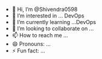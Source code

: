 - 👋 Hi, I’m @Shivendra0598
- 👀 I’m interested in ... DevOps
- 🌱 I’m currently learning ...DevOps
- 💞️ I’m looking to collaborate on ...
- 📫 How to reach me ...
- 😄 Pronouns: ...
- ⚡ Fun fact: ...

<!---
Shivendra0598/Shivendra0598 is a ✨ special ✨ repository because its `README.md` (this file) appears on your GitHub profile.
You can click the Preview link to take a look at your changes.
--->
